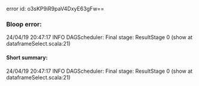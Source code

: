 error id: o3sKP9iR9paV4DxyE63gFw==
### Bloop error:

24/04/19 20:47:17 INFO DAGScheduler: Final stage: ResultStage 0 (show at dataframeSelect.scala:21)
#### Short summary: 

24/04/19 20:47:17 INFO DAGScheduler: Final stage: ResultStage 0 (show at dataframeSelect.scala:21)